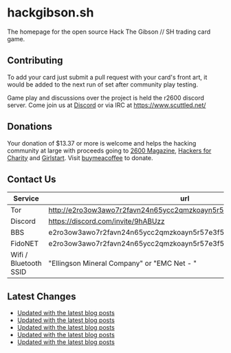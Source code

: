 # hackgibson.sh
The homepage for the open source Hack The Gibson // SH trading card game.


## Contributing

To add your card just submit a pull request with your card's front art, it would be added to the next run of set after community play testing.

Game play and discussions over the project is held the r2600 discord server. Come join us at [Discord](https://discord.com/invite/9hABUzz) or via IRC at https://www.scuttled.net/


## Donations

Your donation of $13.37 or more is welcome and helps the hacking community at large with proceeds going to [2600 Magazine](https://2600.com/), [Hackers for Charity](https://hackersforcharity.org) and [Girlstart](https://girlstart.org).  Visit [buymeacoffee](https://www.buymeacoffee.com/hackgibson.sh) to donate.


## Contact Us

Service | url
-|-
Tor | http://e2ro3ow3awo7r2favn24n65ycc2qmzkoayn5r57e3f56nvjwdcgg32ad.onion
Discord | https://discord.com/invite/9hABUzz
BBS | e2ro3ow3awo7r2favn24n65ycc2qmzkoayn5r57e3f56nvjwdcgg32ad.onion:23
FidoNET | e2ro3ow3awo7r2favn24n65ycc2qmzkoayn5r57e3f56nvjwdcgg32ad.onion:24554
Wifi / Bluetooth SSID | "Ellingson Mineral Company" or "EMC Net - <fidonet address>"

## Latest Changes
<!-- BLOG-POST-LIST:START -->
- [Updated with the latest blog posts](https://github.com/DFW2600/hackgibson.sh/commit/f0cce3860fd86449b734f6abdf2eb96db05f2aea)
- [Updated with the latest blog posts](https://github.com/DFW2600/hackgibson.sh/commit/aa337d0739109101b81b391c8aaacce8eba6f5ee)
- [Updated with the latest blog posts](https://github.com/DFW2600/hackgibson.sh/commit/05a291ef38beb8a2ae0772dd06c25d1e1b671b2a)
- [Updated with the latest blog posts](https://github.com/DFW2600/hackgibson.sh/commit/96b2c2136b326a1486b02e9966beff06920afd59)
- [Updated with the latest blog posts](https://github.com/DFW2600/hackgibson.sh/commit/340d8124199810847a2d6ea26eb7d5738b2db123)
<!-- BLOG-POST-LIST:END -->
